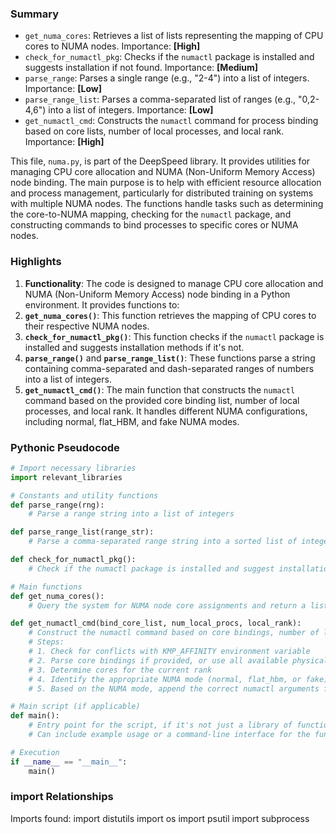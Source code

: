 

### Summary



* `get_numa_cores`: Retrieves a list of lists representing the mapping of CPU cores to NUMA nodes. Importance: **[High]**
* `check_for_numactl_pkg`: Checks if the `numactl` package is installed and suggests installation if not found. Importance: **[Medium]**
* `parse_range`: Parses a single range (e.g., "2-4") into a list of integers. Importance: **[Low]**
* `parse_range_list`: Parses a comma-separated list of ranges (e.g., "0,2-4,6") into a list of integers. Importance: **[Low]**
* `get_numactl_cmd`: Constructs the `numactl` command for process binding based on core lists, number of local processes, and local rank. Importance: **[High]** 

This file, `numa.py`, is part of the DeepSpeed library. It provides utilities for managing CPU core allocation and NUMA (Non-Uniform Memory Access) node binding. The main purpose is to help with efficient resource allocation and process management, particularly for distributed training on systems with multiple NUMA nodes. The functions handle tasks such as determining the core-to-NUMA mapping, checking for the `numactl` package, and constructing commands to bind processes to specific cores or NUMA nodes.

### Highlights



1. **Functionality**: The code is designed to manage CPU core allocation and NUMA (Non-Uniform Memory Access) node binding in a Python environment. It provides functions to:
2. **`get_numa_cores()`**: This function retrieves the mapping of CPU cores to their respective NUMA nodes.
3. **`check_for_numactl_pkg()`**: This function checks if the `numactl` package is installed and suggests installation methods if it's not.
4. **`parse_range()`** and **`parse_range_list()`**: These functions parse a string containing comma-separated and dash-separated ranges of numbers into a list of integers.
5. **`get_numactl_cmd()`**: The main function that constructs the `numactl` command based on the provided core binding list, number of local processes, and local rank. It handles different NUMA configurations, including normal, flat_HBM, and fake NUMA modes.

### Pythonic Pseudocode

```python
# Import necessary libraries
import relevant_libraries

# Constants and utility functions
def parse_range(rng):
    # Parse a range string into a list of integers

def parse_range_list(range_str):
    # Parse a comma-separated range string into a sorted list of integers

def check_for_numactl_pkg():
    # Check if the numactl package is installed and suggest installation methods if not

# Main functions
def get_numa_cores():
    # Query the system for NUMA node core assignments and return a list of lists

def get_numactl_cmd(bind_core_list, num_local_procs, local_rank):
    # Construct the numactl command based on core bindings, number of local processes, and local rank
    # Steps:
    # 1. Check for conflicts with KMP_AFFINITY environment variable
    # 2. Parse core bindings if provided, or use all available physical cores
    # 3. Determine cores for the current rank
    # 4. Identify the appropriate NUMA mode (normal, flat_hbm, or fake)
    # 5. Based on the NUMA mode, append the correct numactl arguments for core binding and NUMA node selection

# Main script (if applicable)
def main():
    # Entry point for the script, if it's not just a library of functions
    # Can include example usage or a command-line interface for the functions

# Execution
if __name__ == "__main__":
    main()
```


### import Relationships

Imports found:
import distutils
import os
import psutil
import subprocess